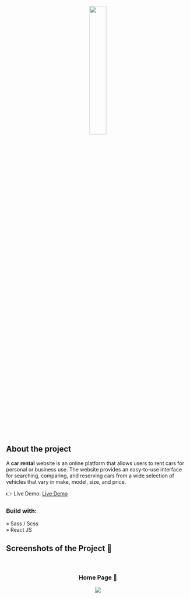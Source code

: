 <div align='center'><img style="width:30%" src='https://github.com/JobaF/car-rental/assets/57532845/1f4103cd-6187-4912-b106-5acfd2c96a44'/></div>

<h2>About the project</h2>

  <p>A <b>car rental</b> website is an online platform that allows users to rent cars for personal or business use. The website provides an easy-to-use interface for searching, comparing, and reserving cars from a wide selection of vehicles that vary in make, model, size, and price.</p>

👉 Live Demo: <a href='https://carrental.jabofecht.com/'>Live Demo</a>

<h3>Build with:</h3>

» Sass / Scss <br>
» React JS

<h2>Screenshots of the Project 📸</h2>
<br>
<h3 align='center'>Home Page 🏡</h3>

<div align='center'>
<img src='https://https://github.com/JobaF/car-rental/assets/57532845/8b219752-6eb5-416a-9c79-0826a3f22ad5' />

</div>

